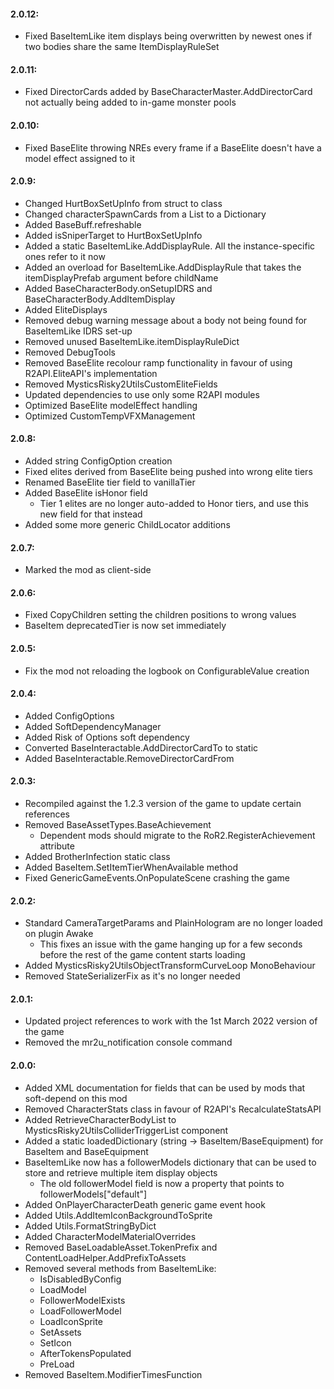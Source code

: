 #### 2.0.12:
* Fixed BaseItemLike item displays being overwritten by newest ones if two bodies share the same ItemDisplayRuleSet
#### 2.0.11:
* Fixed DirectorCards added by BaseCharacterMaster.AddDirectorCard not actually being added to in-game monster pools
#### 2.0.10:
* Fixed BaseElite throwing NREs every frame if a BaseElite doesn't have a model effect assigned to it
#### 2.0.9:
* Changed HurtBoxSetUpInfo from struct to class
* Changed characterSpawnCards from a List to a Dictionary
* Added BaseBuff.refreshable
* Added isSniperTarget to HurtBoxSetUpInfo
* Added a static BaseItemLike.AddDisplayRule. All the instance-specific ones refer to it now
* Added an overload for BaseItemLike.AddDisplayRule that takes the itemDisplayPrefab argument before childName
* Added BaseCharacterBody.onSetupIDRS and BaseCharacterBody.AddItemDisplay
* Added EliteDisplays
* Removed debug warning message about a body not being found for BaseItemLike IDRS set-up
* Removed unused BaseItemLike.itemDisplayRuleDict
* Removed DebugTools
* Removed BaseElite recolour ramp functionality in favour of using R2API.EliteAPI's implementation
* Removed MysticsRisky2UtilsCustomEliteFields
* Updated dependencies to use only some R2API modules
* Optimized BaseElite modelEffect handling
* Optimized CustomTempVFXManagement
#### 2.0.8:
* Added string ConfigOption creation
* Fixed elites derived from BaseElite being pushed into wrong elite tiers
* Renamed BaseElite tier field to vanillaTier
* Added BaseElite isHonor field
	* Tier 1 elites are no longer auto-added to Honor tiers, and use this new field for that instead
* Added some more generic ChildLocator additions
#### 2.0.7:
* Marked the mod as client-side
#### 2.0.6:
* Fixed CopyChildren setting the children positions to wrong values
* BaseItem deprecatedTier is now set immediately
#### 2.0.5:
* Fix the mod not reloading the logbook on ConfigurableValue creation
#### 2.0.4:
* Added ConfigOptions
* Added SoftDependencyManager
* Added Risk of Options soft dependency
* Converted BaseInteractable.AddDirectorCardTo to static
* Added BaseInteractable.RemoveDirectorCardFrom
#### 2.0.3:
* Recompiled against the 1.2.3 version of the game to update certain references
* Removed BaseAssetTypes.BaseAchievement
	* Dependent mods should migrate to the RoR2.RegisterAchievement attribute
* Added BrotherInfection static class
* Added BaseItem.SetItemTierWhenAvailable method
* Fixed GenericGameEvents.OnPopulateScene crashing the game
#### 2.0.2:
* Standard CameraTargetParams and PlainHologram are no longer loaded on plugin Awake
	* This fixes an issue with the game hanging up for a few seconds before the rest of the game content starts loading
* Added MysticsRisky2UtilsObjectTransformCurveLoop MonoBehaviour
* Removed StateSerializerFix as it's no longer needed
#### 2.0.1:
* Updated project references to work with the 1st March 2022 version of the game
* Removed the mr2u_notification console command
#### 2.0.0:
* Added XML documentation for fields that can be used by mods that soft-depend on this mod
* Removed CharacterStats class in favour of R2API's RecalculateStatsAPI
* Added RetrieveCharacterBodyList to MysticsRisky2UtilsColliderTriggerList component
* Added a static loadedDictionary (string -> BaseItem/BaseEquipment) for BaseItem and BaseEquipment
* BaseItemLike now has a followerModels dictionary that can be used to store and retrieve multiple item display objects
	* The old followerModel field is now a property that points to followerModels["default"]
* Added OnPlayerCharacterDeath generic game event hook
* Added Utils.AddItemIconBackgroundToSprite
* Added Utils.FormatStringByDict
* Added CharacterModelMaterialOverrides
* Removed BaseLoadableAsset.TokenPrefix and ContentLoadHelper.AddPrefixToAssets
* Removed several methods from BaseItemLike:
	* IsDisabledByConfig
	* LoadModel
	* FollowerModelExists
	* LoadFollowerModel
	* LoadIconSprite
	* SetAssets
	* SetIcon
	* AfterTokensPopulated
	* PreLoad
* Removed BaseItem.ModifierTimesFunction
